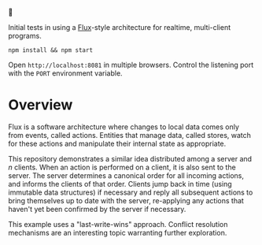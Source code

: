 :construction:

Initial tests in using a [Flux](http://facebook.github.io/flux/)-style architecture for realtime, multi-client programs.

    npm install && npm start

Open `http://localhost:8081` in multiple browsers. Control the listening port with the `PORT` environment variable.

Overview
========

Flux is a software architecture where changes to local data comes only from events, called actions. Entities that manage data, called stores, watch for these actions and manipulate their internal state as appropriate.

This repository demonstrates a similar idea distributed among a server and *n* clients. When an action is performed on a client, it is also sent to the server. The server determines a canonical order for all incoming actions, and informs the clients of that order. Clients jump back in time (using immutable data structures) if necessary and reply all subsequent actions to bring themselves up to date with the server, re-applying any actions that haven't yet been confirmed by the server if necessary.

This example uses a "last-write-wins" approach. Conflict resolution mechanisms are an interesting topic warranting further exploration.
